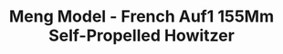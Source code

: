 ---
layout: product
title: "Meng Model - French Auf1 155Mm Self-Propelled Howitzer"
price: "6100" 
desc: "N/A"
img_path: "/assets/img/MM-TS-004.webp"
brand: "N/A"
available: false
special_offer: false
new: false
soon: false
cat: "010000"
subcat: "011000"
subsubcat: "0N/A"
sifra: "MM-TS-004"
popular: false
spec: false
---